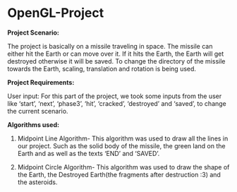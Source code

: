 # OpenGL-Project
<div>
  <p style=font-family: system-ui;"><b>Project Scenario:</b>
 
The project is basically on a missile traveling in space. The missile can either hit the Earth or can move over it. If it hits the Earth, the Earth will get destroyed otherwise it will be saved. To change the directory of the missile towards the Earth, scaling, translation and rotation is being used.<br>

<b>Project Requirements:</b><br>

User input: For this part of the project, we took some inputs from the user like ‘start’, ‘next’, ‘phase3’, ‘hit’, ‘cracked’, ‘destroyed’ and ‘saved’, to change the current scenario.<br>

<b>Algorithms used:</b><br> 

1.	Midpoint Line Algorithm- This algorithm was used to draw all the lines in our project. Such as the solid body of the missile, the green land on the Earth and as well as the texts ‘END’ and ‘SAVED’.<br>

2.	Midpoint Circle Algorithm- This algorithm was used to draw the shape of the Earth, the Destroyed Earth(the fragments after destruction :3) and the asteroids.
 </p>
</div>
